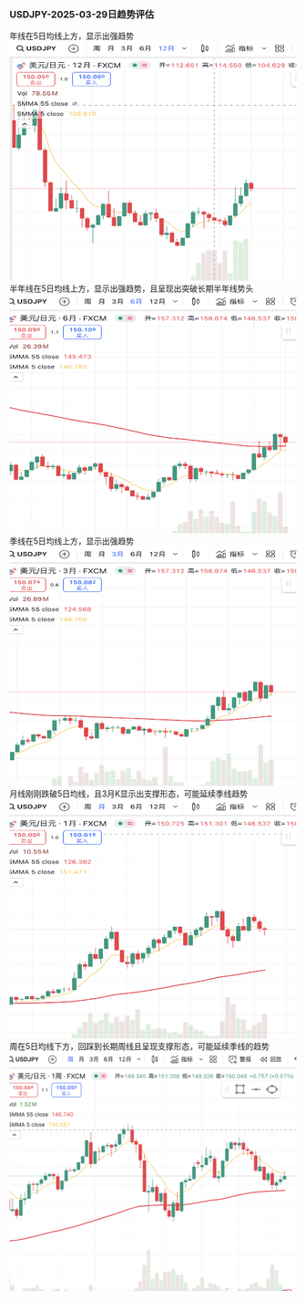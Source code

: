 ### USDJPY-2025-03-29日趋势评估
年线在5日均线上方，显示出强趋势  
<img src="images/usdjpy20250329_12M.png" style="height:420px;width:100%;;"></img>
半年线在5日均线上方，显示出强趋势，且呈现出突破长期半年线势头
<img src="images/usdjpy20250329_6M.png" style="height:420px;width:100%;;"></img>
季线在5日均线上方，显示出强趋势
<img src="images/usdjpy20250329_3M.png" style="height:420px;width:100%;;"></img>
月线刚刚跌破5日均线，且3月K显示出支撑形态，可能延续季线趋势
<img src="images/usdjpy20250329_1M.png" style="height:420px;width:100%;"></img>
周在5日均线下方，回踩到长期周线且呈现支撑形态，可能延续季线的趋势
<img src="images/usdjpy20250329_W.png" style="height:420px;width:100%;"></img>
